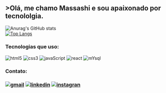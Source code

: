 
<h2>>Olá, me chamo Massashi e sou apaixonado por tecnololgia.</h2>


![Anurag's GitHub stats](https://github-readme-stats.vercel.app/api?username=massashikito&show_icons=true&theme=tokyonight)<br/>
[![Top Langs](https://github-readme-stats.vercel.app/api/top-langs/?username=anuraghazra&layout=donut)](https://github.com/massashikito/github-readme-stats)
<h3>Tecnologias que uso:</h3>

<div style="display: inline_block">
<img align="center" alt="html5" src="https://img.shields.io/badge/HTML5-E34F26?style=for-the-badge&logo=html5&logoColor=white">
<img align="center" alt="css3" src="https://img.shields.io/badge/CSS3-1572B6?style=for-the-badge&logo=css3&logoColor=white">
<img align="center" alt="javaScript" src="https://img.shields.io/badge/JavaScript-F7DF1E?style=for-the-badge&logo=javascript&logoColor=black">
<img align="center" alt="react" src="https://img.shields.io/badge/React-20232A?style=for-the-badge&logo=react&logoColor=61DAFB">
<img align="center" alt="mYsql" src="https://img.shields.io/badge/MySQL-005C84?style=for-the-badge&logo=mysql&logoColor=white">

</div>

<h3>Contato:<h3/>

[![gmail](https://img.shields.io/badge/Gmail-D14836?style=for-the-badge&logo=gmail&logoColor=white)](mail.to:massashikito@gmail.com)
[![linkedin](https://img.shields.io/badge/LinkedIn-0077B5?style=for-the-badge&logo=linkedin&logoColor=white)](https://www.linkedin.com/in/massashi-kito-169902217?utm_source=share&utm_campaign=share_via&utm_content=profile&utm_medium=ios_app )
[![instagran](https://img.shields.io/badge/Instagram-E4405F?style=for-the-badge&logo=instagram&logoColor=white)](https://www.instagram.com/massashikito?igsh=Y25qMXVteXkzeGZv&utm_source=qr)


